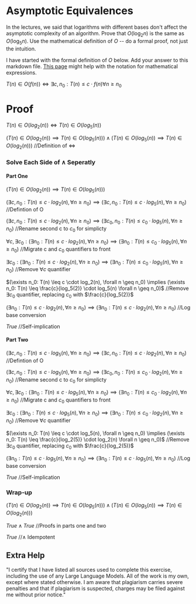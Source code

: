 # Asymptotic Equivalences

In the lectures, we said that logarithms with different bases don't affect the
asymptotic complexity of an algorithm. Prove that $O(\log_{2} n)$ is the same as
$O(\log_{5} n)$. Use the mathematical definition of $O$ -- do a formal proof,
not just the intuition.

I have started with the formal definition of $O$ below. Add your answer to this
markdown file. [This
page](https://docs.github.com/en/get-started/writing-on-github/working-with-advanced-formatting/writing-mathematical-expressions)
might help with the notation for mathematical expressions.

$T(n) \in O(f(n)) \iff \exists c, n_0: T(n) \leq c \cdot f(n) \forall n \geq n_0$

# Proof

$T(n) \in O(log_2(n)) \iff T(n) \in O(log_5(n))$

$(T(n) \in O(log_2(n)) \implies T(n) \in O(log_5(n))) \land (T(n) \in O(log_5(n)) \implies T(n) \in O(log_2(n)))$  //Definition of $\iff$

### Solve Each Side of $\land$ Seperatly

#### Part One

$(T(n) \in O(log_2(n)) \implies T(n) \in O(log_5(n)))$

$(\exists c, n_0: T(n) \leq c \cdot log_2(n), \forall n \geq n_0) \implies (\exists c, n_0: T(n) \leq c \cdot log_5(n), \forall n \geq n_0)$  //Defintion of O

$(\exists c, n_0: T(n) \leq c \cdot log_2(n), \forall n \geq n_0) \implies (\exists c_0, n_0: T(n) \leq c_0 \cdot log_5(n), \forall n \geq n_0)$  //Rename second c to $c_0$ for simplicty

$\forall c, \exists c_0: (\exists n_0: T(n) \leq c \cdot log_2(n), \forall n \geq n_0) \implies (\exists n_0: T(n) \leq c_0 \cdot log_5(n), \forall n \geq n_0)$  //Migrate c and $c_0$ quantifiers to front

$\exists c_0: (\exists n_0: T(n) \leq c \cdot log_2(n), \forall n \geq n_0) \implies (\exists n_0: T(n) \leq c_0 \cdot log_5(n), \forall n \geq n_0)$  //Remove $\forall c$ quantifier

$(\exists n_0: T(n) \leq c \cdot log_2(n), \forall n \geq n_0) \implies (\exists n_0: T(n) \leq \frac{c}{log_5(2)} \cdot log_5(n) \forall n \geq n_0)$  //Remove $\exists c_0$ quantifier, replacing $c_0$ with $\frac{c}{log_5(2)}$

$(\exists n_0: T(n) \leq c \cdot log_2(n), \forall n \geq n_0) \implies (\exists n_0: T(n) \leq c \cdot log_2(n), \forall n \geq n_0)$  //Log base conversion

$True$    //Self-implication

#### Part Two

$(\exists c, n_0: T(n) \leq c \cdot log_5(n), \forall n \geq n_0) \implies (\exists c, n_0: T(n) \leq c \cdot log_2(n), \forall n \geq n_0)$  //Defintion of O

$(\exists c, n_0: T(n) \leq c \cdot log_5(n), \forall n \geq n_0) \implies (\exists c_0, n_0: T(n) \leq c_0 \cdot log_2(n), \forall n \geq n_0)$  //Rename second c to $c_0$ for simplicty

$\forall c, \exists c_0: (\exists n_0: T(n) \leq c \cdot log_5(n), \forall n \geq n_0) \implies (\exists n_0: T(n) \leq c_0 \cdot log_2(n), \forall n \geq n_0)$  //Migrate c and $c_0$ quantifiers to front

$\exists c_0: (\exists n_0: T(n) \leq c \cdot log_5(n), \forall n \geq n_0) \implies (\exists n_0: T(n) \leq c_0 \cdot log_2(n), \forall n \geq n_0)$  //Remove $\forall c$ quantifier

$(\exists n_0: T(n) \leq c \cdot log_5(n), \forall n \geq n_0) \implies (\exists n_0: T(n) \leq \frac{c}{log_2(5)} \cdot log_2(n) \forall n \geq n_0)$  //Remove $\exists c_0$ quantifier, replacing $c_0$ with $\frac{c}{log_2(5)}$

$(\exists n_0: T(n) \leq c \cdot log_5(n), \forall n \geq n_0) \implies (\exists n_0: T(n) \leq c \cdot log_5(n), \forall n \geq n_0)$  //Log base conversion

$True$    //Self-implication

### Wrap-up

$(T(n) \in O(log_2(n)) \implies T(n) \in O(log_5(n))) \land (T(n) \in O(log_5(n)) \implies T(n) \in O(log_2(n)))$

$True \land True$  //Proofs in parts one and two

$True$    //$\land$ Idempotent

## Extra Help

"I certify that I have listed all sources used to complete this exercise, 
including the use of any Large Language Models. All of the work is my own, 
except where stated otherwise. I am aware that plagiarism carries severe 
penalties and that if plagiarism is suspected, charges may be filed against 
me without prior notice."

